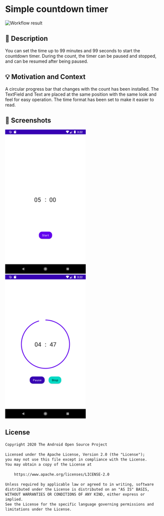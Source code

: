 # Simple countdown timer

<!--- Replace <OWNER> with your Github Username and <REPOSITORY> with the name of your repository. -->
<!--- You can find both of these in the url bar when you open your repository in github. -->
![Workflow result](https://github.com/mitohato/CountdownTimer/workflows/Check/badge.svg)


## :scroll: Description
<!--- Describe your app in one or two sentences -->
You can set the time up to 99 minutes and 99 seconds to start the countdown timer.
During the count, the timer can be paused and stopped, and can be resumed after being paused.


## :bulb: Motivation and Context
<!--- Optionally point readers to interesting parts of your submission. -->
<!--- What are you especially proud of? -->
A circular progress bar that changes with the count has been installed.
The TextField and Text are placed at the same position with the same look and feel for easy operation.
The time format has been set to make it easier to read.


## :camera_flash: Screenshots
<!-- You can add more screenshots here if you like -->
<img src="/results/screenshot_1.png" width="260">&emsp;<img src="/results/screenshot_2.png" width="260">

## License
```
Copyright 2020 The Android Open Source Project

Licensed under the Apache License, Version 2.0 (the "License");
you may not use this file except in compliance with the License.
You may obtain a copy of the License at

    https://www.apache.org/licenses/LICENSE-2.0

Unless required by applicable law or agreed to in writing, software
distributed under the License is distributed on an "AS IS" BASIS,
WITHOUT WARRANTIES OR CONDITIONS OF ANY KIND, either express or implied.
See the License for the specific language governing permissions and
limitations under the License.
```
